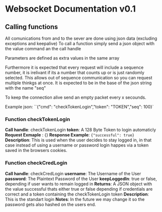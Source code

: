 # Websocket Documentation v0.1

## Calling functions

All comunications from and to the sever are done using json data (excluding exceptions and keepalive)
To call a function simply send a json object with the value command an the call handle

Parameters are defined as extra values in the same array

Furthermore it is expected that every request will include a sequence number, it is irelivant if its a number that counts up or is just randomly selected. This allows out of sequence communication so you can request multiple thinkgs at once. It is expected to be in the base of the json string with the name "seq"

To keep the connection alive send an empty packet every x secounds.

Example json: ``{"cmd": "checkTokenLogin","token": "TOKEN","seq": 100}`

### Function checkTokenLogin

**Call handle**: checkTokenLogin
**token**: A 128 Byte Token to login automaticly 
**Request Exmaple** : {}
**Response Example**: ``{"successful": true}``
**Description**: This is used when the user decides to stay logged in, in that case instead of using a username or password login happes via a token saved in the browsers cookies.

### Function checkCredLogin

**Call handle**: checkCredLogin
**username**: The Username of the User
**password**: The Plaintext Password of the User
**keepLoggedIn**: true or false, depending if user wants to remain logged in
**Returns**: A JSON object with the value successful thats either true or false depending if credentials are correct and a token containing the checkTokenLogin token
**Description**: This is the standart login 
**Notes**: In the future we may change it so the password gets also hashed on the users end.